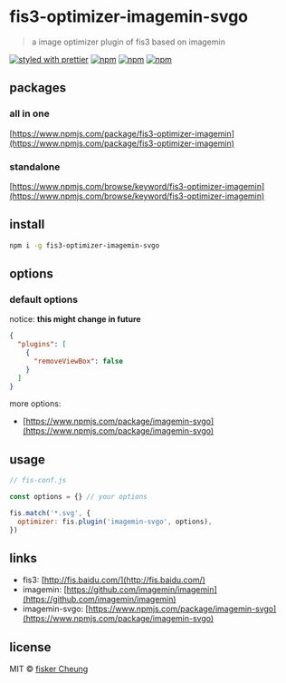 # fis3-optimizer-imagemin-svgo

> a image optimizer plugin of fis3 based on imagemin

[![styled with prettier](https://img.shields.io/badge/styled_with-prettier-ff69b4.svg?style=flat-square)](https://github.com/prettier/prettier)
[![npm](https://img.shields.io/npm/v/fis3-optimizer-imagemin-svgo.svg?style=flat-square)](https://www.npmjs.com/package/fis3-optimizer-imagemin-svgo)
[![npm](https://img.shields.io/npm/dt/fis3-optimizer-imagemin-svgo.svg?style=flat-square)](https://www.npmjs.com/package/fis3-optimizer-imagemin-svgo)
[![npm](https://img.shields.io/npm/dm/fis3-optimizer-imagemin-svgo.svg?style=flat-square)](https://www.npmjs.com/package/fis3-optimizer-imagemin-svgo)

## packages

### all in one

[https://www.npmjs.com/package/fis3-optimizer-imagemin](https://www.npmjs.com/package/fis3-optimizer-imagemin)

### standalone

[https://www.npmjs.com/browse/keyword/fis3-optimizer-imagemin](https://www.npmjs.com/browse/keyword/fis3-optimizer-imagemin)

## install

```sh
npm i -g fis3-optimizer-imagemin-svgo
```

## options

### default options

notice: **this might change in future**

```json
{
  "plugins": [
    {
      "removeViewBox": false
    }
  ]
}
```

more options:

- [https://www.npmjs.com/package/imagemin-svgo](https://www.npmjs.com/package/imagemin-svgo)

## usage

```js
// fis-conf.js

const options = {} // your options

fis.match('*.svg', {
  optimizer: fis.plugin('imagemin-svgo', options),
})
```

## links

- fis3: [http://fis.baidu.com/](http://fis.baidu.com/)
- imagemin: [https://github.com/imagemin/imagemin](https://github.com/imagemin/imagemin)
- imagemin-svgo: [https://www.npmjs.com/package/imagemin-svgo](https://www.npmjs.com/package/imagemin-svgo)

## license

MIT © [fisker Cheung](https://www.fiskercheung.com/)
